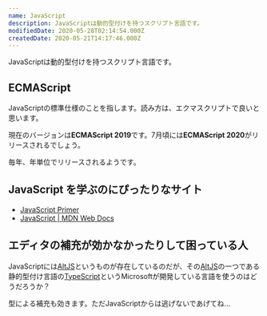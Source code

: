 ```yaml
---
name: JavaScript
description: JavaScriptは動的型付けを持つスクリプト言語です。
modifiedDate: 2020-05-28T02:14:54.000Z
createdDate: 2020-05-21T14:17:46.000Z
---
```


JavaScriptは動的型付けを持つスクリプト言語です。

## ECMAScript

JavaScriptの標準仕様のことを指します。読み方は、エクマスクリプトで良いと思います。

現在のバージョンは**ECMAScript 2019**です。7月頃には**ECMAScript 2020**がリリースされるでしょう。

毎年、年単位でリリースされるようです。

## JavaScript を学ぶのにぴったりなサイト

- [JavaScript Primer](https://jsprimer.net/)
- [JavaScript | MDN Web Docs](https://developer.mozilla.org/ja/docs/Web/JavaScript)

## エディタの補充が効かなかったりして困っている人

JavaScriptには[AltJS](/tags/altjs)というものが存在しているのだが、その[AltJS](/tags/altjs)の一つである静的型付け言語の[TypeScript](/tags/typescript)というMicrosoftが開発している言語を使うのはどうだろうか？

型による補充も効きます。ただJavaScriptからは逃げないであげてね...
